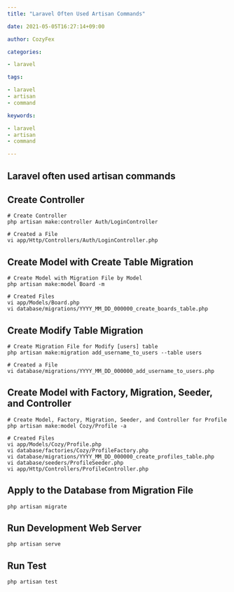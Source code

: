 ```yaml
---
title: "Laravel Often Used Artisan Commands"

date: 2021-05-05T16:27:14+09:00

author: CozyFex

categories:

- laravel

tags:

- laravel
- artisan
- command

keywords:

- laravel
- artisan
- command

---
```


## Laravel often used artisan commands

## Create Controller

```shell
# Create Controller
php artisan make:controller Auth/LoginController

# Created a File
vi app/Http/Controllers/Auth/LoginController.php
````

## Create Model with Create Table Migration

```shell
# Create Model with Migration File by Model
php artisan make:model Board -m

# Created Files
vi app/Models/Board.php
vi database/migrations/YYYY_MM_DD_000000_create_boards_table.php
```

## Create Modify Table Migration

```shell
# Create Migration File for Modify [users] table
php artisan make:migration add_username_to_users --table users

# Created a File
vi database/migrations/YYYY_MM_DD_000000_add_username_to_users.php
```

## Create Model with Factory, Migration, Seeder, and Controller

```shell
# Create Model, Factory, Migration, Seeder, and Controller for Profile
php artisan make:model Cozy/Profile -a

# Created Files
vi app/Models/Cozy/Profile.php
vi database/factories/Cozy/ProfileFactory.php
vi database/migrations/YYYY_MM_DD_000000_create_profiles_table.php
vi database/seeders/ProfileSeeder.php
vi app/Http/Controllers/ProfileController.php
```

## Apply to the Database from Migration File

```shell
php artisan migrate
```

## Run Development Web Server

```shell
php artisan serve
```

## Run Test

```shell
php artisan test
```
